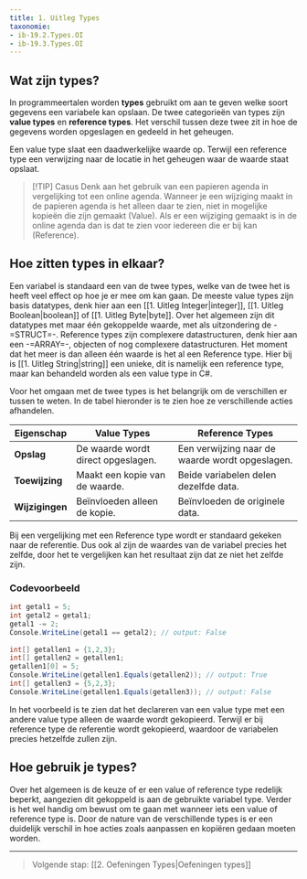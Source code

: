 ```yaml
---
title: 1. Uitleg Types
taxonomie:
- ib-19.2.Types.OI
- ib-19.3.Types.OI
---
```


## Wat zijn types?
In programmeertalen worden **types** gebruikt om aan te geven welke soort gegevens een variabele kan opslaan. De twee categorieën van types zijn **value types** en **reference types**. Het verschil tussen deze twee zit in hoe de gegevens worden opgeslagen en gedeeld in het geheugen.

Een value type slaat een daadwerkelijke waarde op. Terwijl een reference type een verwijzing naar de locatie in het geheugen waar de waarde staat opslaat. 

> [!TIP] Casus
> Denk aan het gebruik van een papieren agenda in vergelijking tot een online agenda. Wanneer je een wijziging maakt in de papieren agenda is het alleen daar te zien, niet in mogelijke kopieën die zijn gemaakt (Value). Als er een wijziging gemaakt is in de online agenda dan is dat te zien voor iedereen die er bij kan (Reference).

## Hoe zitten types in elkaar?
Een variabel is standaard een van de twee types, welke van de twee het is heeft veel effect op hoe je er mee om kan gaan. De meeste value types zijn basis datatypes, denk hier aan een [[1. Uitleg Integer|integer]], [[1. Uitleg Boolean|boolean]] of [[1. Uitleg Byte|byte]]. Over het algemeen zijn dit datatypes met maar één gekoppelde waarde, met als uitzondering de -=STRUCT=-. Reference types zijn complexere datastructuren, denk hier aan een -=ARRAY=-, objecten of nog complexere datastructuren. Het moment dat het meer is dan alleen één waarde is het al een Reference type. Hier bij is [[1. Uitleg String|string]] een unieke, dit is namelijk een reference type, maar kan behandeld worden als een value type in C#.

Voor het omgaan met de twee types is het belangrijk om de verschillen er tussen te weten. In de tabel hieronder is te zien hoe ze verschillende acties afhandelen.

| Eigenschap      | Value Types                        | Reference Types                                 |
| --------------- | ---------------------------------- | ----------------------------------------------- |
| **Opslag**      | De waarde wordt direct opgeslagen. | Een verwijzing naar de waarde wordt opgeslagen. |
| **Toewijzing**  | Maakt een kopie van de waarde.     | Beide variabelen delen dezelfde data.           |
| **Wijzigingen** | Beïnvloeden alleen de kopie.       | Beïnvloeden de originele data.                  |

Bij een vergelijking met een Reference type wordt er standaard gekeken naar de referentie. Dus ook al zijn de waardes van de variabel precies het zelfde, door het te vergelijken kan het resultaat zijn dat ze niet het zelfde zijn. 

### Codevoorbeeld
```csharp runner
int getal1 = 5;  
int getal2 = getal1;  
getal1 -= 2;  
Console.WriteLine(getal1 == getal2); // output: False  
  
int[] getallen1 = {1,2,3};  
int[] getallen2 = getallen1;  
getallen1[0] = 5;  
Console.WriteLine(getallen1.Equals(getallen2)); // output: True  
int[] getallen3 = {5,2,3};  
Console.WriteLine(getallen1.Equals(getallen3)); // output: False
```

In het voorbeeld is te zien dat het declareren van een value type met een andere value type alleen de waarde wordt gekopieerd. Terwijl er bij reference type de referentie wordt gekopieerd, waardoor de variabelen precies hetzelfde zullen zijn.

## Hoe gebruik je types?
Over het algemeen is de keuze of er een value of reference type redelijk beperkt, aangezien dit gekoppeld is aan de gebruikte variabel type. Verder is het wel handig om bewust om te gaan met wanneer iets een value of reference type is. Door de nature van de verschillende types is er een duidelijk verschil in hoe acties zoals aanpassen en kopiëren gedaan moeten worden.

---

> Volgende stap: [[2. Oefeningen Types|Oefeningen types]]
